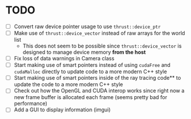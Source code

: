 # TODO
- [ ] Convert raw device pointer usage to use `thrust::device_ptr`
- [ ] Make use of `thrust::device_vector` instead of raw arrays for the world list
    - This does not seem to be possible since `thrust::device_vector` is designed to manage device memory **from the host**
- [ ] Fix loss of data warnings in Camera class
- [ ] Start making use of smart pointers instead of using `cudaFree` and `cudaMalloc` directly to update code to a more modern C++ style
- [ ] Start making use of smart pointers inside of the ray tracing code** to update the code to a more modern C++ style
- [ ] Check out how the OpenGL and CUDA interop works since right now a new frame buffer is allocated each frame (seems pretty bad for performance)
- [ ] Add a GUI to display information (imgui)
